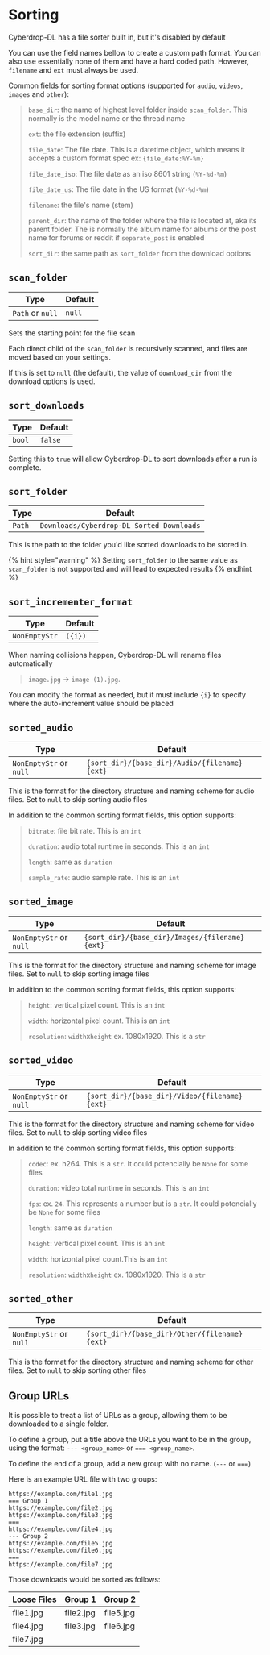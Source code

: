 # Sorting

Cyberdrop-DL has a file sorter built in, but it's disabled by default

You can use the field names bellow to create a custom path format. You can also use essentially none of them and have a hard coded path.
However, `filename` and `ext` must always be used.

Common fields for sorting format options (supported for `audio`, `videos`, `images` and `other`):

> `base_dir`: the name of highest level folder inside `scan_folder`. This normally is the model name or the thread name
>
> `ext`: the file extension (suffix)
>
> `file_date`: The file date. This is a datetime object, which means it accepts a custom format spec ex: `{file_date:%Y-%m}`
>
> `file_date_iso`: The file date as an iso 8601 string (`%Y-%d-%m`)
>
> `file_date_us`: The file date in the US format (`%Y-%d-%m`)
>
> `filename`: the file's name (stem)
>
> `parent_dir`: the name of the folder where the file is located at, aka its parent folder.  The is normally the album name for albums or the post name for forums or reddit if `separate_post` is enabled
>
> `sort_dir`: the same path as `sort_folder` from the download options

## `scan_folder`

| Type             | Default |
| ---------------- | ------- |
| `Path` or `null` | `null`  |

Sets the starting point for the file scan

Each direct child of the `scan_folder` is recursively scanned, and files are moved based on your settings.

If this is set to `null` (the default), the value of `download_dir` from  the download options is used.

## `sort_downloads`

| Type   | Default |
| ------ | ------- |
| `bool` | `false` |

Setting this to `true` will allow Cyberdrop-DL to sort downloads after a run is complete.

## `sort_folder`

| Type   | Default                                   |
| ------ | ----------------------------------------- |
| `Path` | `Downloads/Cyberdrop-DL Sorted Downloads` |

This is the path to the folder you'd like sorted downloads to be stored in.

{% hint style="warning" %}
Setting `sort_folder` to the same value as `scan_folder` is not supported and will lead to expected results
{% endhint %}

## `sort_incrementer_format`

| Type          | Default |
| ------------- | ------- |
| `NonEmptyStr` | `({i})` |

When naming collisions happen, Cyberdrop-DL will rename files automatically

> `image.jpg` -> `image (1).jpg`.

You can modify the format as needed, but it must include `{i}` to specify where the auto-increment value should be placed

## `sorted_audio`

| Type                    | Default                                       |
| ----------------------- | --------------------------------------------- |
| `NonEmptyStr` or `null` | `{sort_dir}/{base_dir}/Audio/{filename}{ext}` |

This is the format for the directory structure and naming scheme for audio files. Set to `null` to skip sorting audio files

In addition to the common sorting format fields, this option supports:

> `bitrate`: file bit rate. This is an `int`
>
> `duration`: audio total runtime in seconds. This is an `int`
>
> `length`: same as `duration`
>
> `sample_rate`: audio sample rate. This is an `int`

## `sorted_image`

| Type                    | Default                                        |
| ----------------------- | ---------------------------------------------- |
| `NonEmptyStr` or `null` | `{sort_dir}/{base_dir}/Images/{filename}{ext}` |

This is the format for the directory structure and naming scheme for image files. Set to `null` to skip sorting image files

In addition to the common sorting format fields, this option supports:

> `height`: vertical pixel count. This is an `int`
>
> `width`: horizontal pixel count. This is an `int`
>
> `resolution`: `width`x`height` ex. 1080x1920. This is a `str`

## `sorted_video`

| Type                    | Default                                       |
| ----------------------- | --------------------------------------------- |
| `NonEmptyStr` or `null` | `{sort_dir}/{base_dir}/Video/{filename}{ext}` |

This is the format for the directory structure and naming scheme for video files. Set to `null` to skip sorting video files

In addition to the common sorting format fields, this option supports:

> `codec`: ex. h264.  This is a `str`. It could potencially be `None` for some files
>
> `duration`: video total runtime in seconds. This is an `int`
>
> `fps`: ex. `24`. This represents a number but is a `str`. It could potencially be `None` for some files
>
> `length`: same as `duration`
>
> `height`: vertical pixel count. This is an `int`
>
> `width`: horizontal pixel count.This is an `int`
>
> `resolution`: `width`x`height` ex. 1080x1920. This is a `str`

## `sorted_other`

| Type                    | Default                                       |
| ----------------------- | --------------------------------------------- |
| `NonEmptyStr` or `null` | `{sort_dir}/{base_dir}/Other/{filename}{ext}` |

This is the format for the directory structure and naming scheme for other files. Set to `null` to skip sorting other files

## Group URLs

It is possible to treat a list of URLs as a group, allowing them to be downloaded to a single folder.

To define a group, put a title above the URLs you want to be in the group, using the format: `--- <group_name>` or `=== <group_name>`.

To define the end of a group, add a new group with no name. (`---` or `===`)

Here is an example URL file with two groups:

```text
https://example.com/file1.jpg
=== Group 1
https://example.com/file2.jpg
https://example.com/file3.jpg
===
https://example.com/file4.jpg
--- Group 2
https://example.com/file5.jpg
https://example.com/file6.jpg
===
https://example.com/file7.jpg
```

Those downloads would be sorted as follows:

| Loose Files | Group 1   | Group 2   |
| ----------- | --------- | --------- |
| file1.jpg   | file2.jpg | file5.jpg |
| file4.jpg   | file3.jpg | file6.jpg |
| file7.jpg   |           |           |
